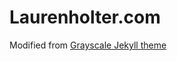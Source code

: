 Laurenholter.com
=========================

Modified from [Grayscale Jekyll theme](https://jeromelachaud.github.io/grayscale-theme/)
